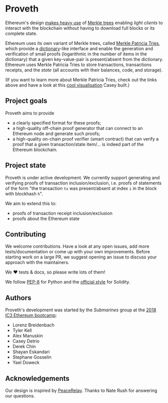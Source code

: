 # Proveth

Ethereum's design [makes heavy use](https://blog.ethereum.org/2015/11/15/merkling-in-ethereum/) of [Merkle trees](https://en.wikipedia.org/wiki/Merkle_tree) enabling *light clients* to interact with the blockchain without having to download full blocks or its complete state.

Ethereum uses its own variant of Merkle trees, called [Merkle Patricia Tries](https://github.com/ethereum/wiki/wiki/Patricia-Tree), which provide a [dictionary](https://en.wikipedia.org/wiki/Associative_array)-like interface and enable the generation and verification of small proofs (logarithmic in the number of items in the dictionary) that a given key-value-pair is present/absent from the dictionary. Ethereum uses Merkle Patricia Tries to store transactions, transactions receipts, and the *state* (all accounts with their balances, code, and storage).

(If you want to learn more about Merkle Patricia Tries, check out the links above and have a look at this [cool visualisation](https://beta.observablehq.com/@cdetrio/ethereum-txtrie-merkle-patricia-trie-viz) Casey built.)

## Project goals

Proveth aims to provide
- a clearly specified format for these proofs;
- a high-quality off-chain proof generator that can connect to an Ethereum node and generate such proofs;
- a high-quality on-chain proof verifier (smart contract) that can verify a proof that a given transaction/state item/... is indeed part of the Ethereum blockchain.

## Project state

Proveth is under active development. We currently support generating and verifying proofs of transaction inclusion/exclusion, i.e. proofs of statements of the form "the transaction `tx` was present/absent at index `i` in the block with blockhash `h`".

We aim to extend this to:
- proofs of transaction receipt inclusion/exclusion
- proofs about the Ethereum state

## Contributing

We welcome contributions. Have a look at any open issues, add more tests/documentation or come up with your own improvements. Before starting work on a large PR, we suggest opening an issue to discuss your approach with the maintainers.

We ❤️ tests & docs, so please write lots of them!

We follow [PEP-8](https://www.python.org/dev/peps/pep-0008/) for Python and the [official style](http://solidity.readthedocs.io/en/v0.4.24/style-guide.html) for Solidity.

## Authors

Proveth's development was started by the *Submarines* group at the [2018 IC3 Ethereum bootcamp](http://www.initc3.org/events/2018-07-12-IC3-Ethereum-Crypto-Boot-Camp.html):
- Lorenz Breidenbach
- Tyler Kell
- Alex Manuskin
- Casey Detrio
- Derek Chin
- Shayan Eskandari
- Stephane Gosselin
- Yael Doweck

## Acknowledgements

Our design is inspired by [PeaceRelay](https://medium.com/@loiluu/peacerelay-connecting-the-many-ethereum-blockchains-22605c300ad3). Thanks to Nate Rush for answering our questions.